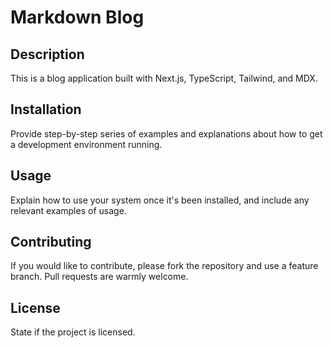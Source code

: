 # Markdown Blog

## Description

This is a blog application built with Next.js, TypeScript, Tailwind, and MDX.

## Installation

Provide step-by-step series of examples and explanations about how to get a development environment running.

## Usage

Explain how to use your system once it's been installed, and include any relevant examples of usage.

## Contributing

If you would like to contribute, please fork the repository and use a feature branch. Pull requests are warmly welcome.

## License

State if the project is licensed.
